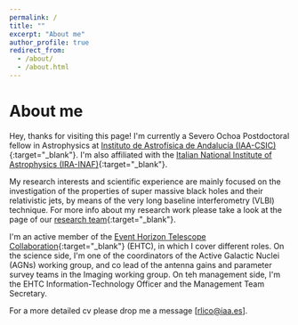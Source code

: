 ```yaml
---
permalink: /
title: ""
excerpt: "About me"
author_profile: true
redirect_from: 
  - /about/
  - /about.html
---
```


<!---
![text](files/M87_pol.jpg)

<p align="center">
<img src="files/M87_pol.jpg" alt="drawing" width="200"/>
</p>
-->

# About me

Hey, thanks for visiting this page! I'm currently a Severo Ochoa Postdoctoral fellow in Astrophysics at
[Instituto de Astrofísica de Andalucía (IAA-CSIC)](http://www.iaa.csic.es){:target="\_blank"}. I'm also affiliated with the [Italian National Institute of Astrophysics (IRA-INAF)](http://info.ira.inaf.it/en/){:target="\_blank"}.

My research interests and scientific experience are mainly focused on the investigation of the properties of super massive black holes and their relativistic jets, by means of the very long baseline interferometry (VLBI) technique. For more info about my research work please take a look at the page of our [research team](http://vlbigroup.iaa.es/){:target="\_blank"}.

I'm an active member of the [Event Horizon Telescope Collaboration](https://eventhorizontelescope.org/organization){:target="\_blank"} (EHTC), in which I cover different roles. On the science side, I'm one of the coordinators of the Active Galactic Nuclei (AGNs) working group, and co lead of the antenna gains and parameter survey teams in the Imaging working group. On teh management side, I'm the EHTC Information-Technology Officer and the Management Team Secretary.

For a more detailed cv please drop me a message [rlico@iaa.es].